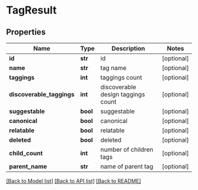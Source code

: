 # TagResult

## Properties
Name | Type | Description | Notes
------------ | ------------- | ------------- | -------------
**id** | **str** | id | [optional] 
**name** | **str** | tag name | [optional] 
**taggings** | **int** | taggings count | [optional] 
**discoverable_taggings** | **int** | discoverable design taggings count | [optional] 
**suggestable** | **bool** | suggestable | [optional] 
**canonical** | **bool** | canonical | [optional] 
**relatable** | **bool** | relatable | [optional] 
**deleted** | **bool** | deleted | [optional] 
**child_count** | **int** | number of children tags | [optional] 
**parent_name** | **str** | name of parent tag | [optional] 

[[Back to Model list]](../README.md#documentation-for-models) [[Back to API list]](../README.md#documentation-for-api-endpoints) [[Back to README]](../README.md)


